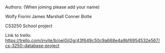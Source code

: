 Authors: (When joining please add your name)


Wolfy Fiorini
James Marshall
Conner Botte


CS3250 School project

Link to trello: https://trello.com/invite/b/oelGjI2g/43f649c50c9a668e4a9bf6954532e567/cs-3250-database-project
